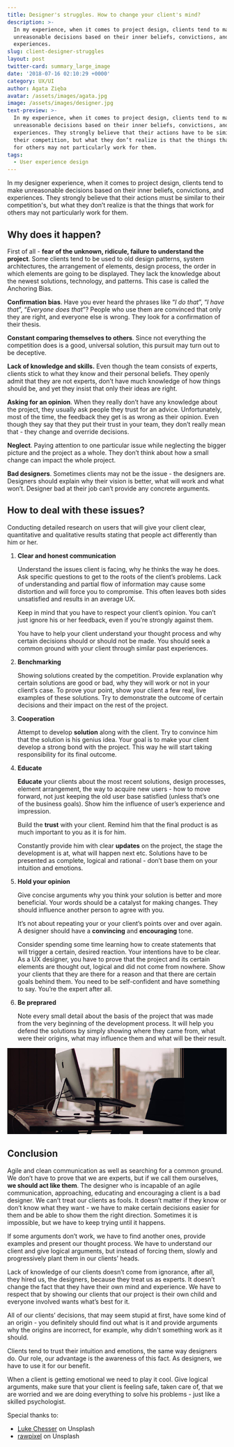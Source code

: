 ```yaml
---
title: Designer's struggles. How to change your client's mind?
description: >-
  In my experience, when it comes to project design, clients tend to make
  unreasonable decisions based on their inner beliefs, convictions, and
  experiences.
slug: client-designer-struggles
layout: post
twitter-card: summary_large_image
date: '2018-07-16 02:10:29 +0000'
category: UX/UI
author: Agata Zięba
avatar: /assets/images/agata.jpg
image: /assets/images/designer.jpg
text-preview: >-
  In my experience, when it comes to project design, clients tend to make
  unreasonable decisions based on their inner beliefs, convictions, and
  experiences. They strongly believe that their actions have to be similar to
  their competition, but what they don’t realize is that the things that work
  for others may not particularly work for them.
tags:
  - User experience design
---
```

In my designer experience, when it comes to project design, clients tend to make unreasonable decisions based on their inner beliefs, convictions, and experiences. They strongly believe that their actions must be similar to their competition's, but what they don’t realize is that the things that work for others may not particularly work for them.

## Why does it happen?

First of all - **fear of the unknown, ridicule, failure to understand the project**. Some clients tend to be used to old design patterns, system architectures, the arrangement of elements, design process, the order in which elements are going to be displayed. They lack the knowledge about the newest solutions, technology, and patterns. This case is called the Anchoring Bias.

**Confirmation bias**. Have you ever heard the phrases like “_I do that_”, “_I have that_”,  “_Everyone does that_”? People who use them are convinced that only they are right, and everyone else is wrong. They look for a confirmation of their thesis.

**Constant comparing themselves to others**. Since not everything the competition does is a good, universal solution, this pursuit may turn out to be deceptive.

**Lack of knowledge and skills.** Even though the team consists of experts, clients stick to what they know and their personal beliefs. They openly admit that they are not experts, don’t have much knowledge of how things should be, and yet they insist that only their ideas are right.

**Asking for an opinion**. When they really don’t have any knowledge about the project, they usually ask people they trust for an advice. Unfortunately, most of the time, the feedback they get is as wrong as their opinion. Even though they say that they put their trust in your team, they don’t really mean that - they change and override decisions.

**Neglect**. Paying attention to one particular issue while neglecting the bigger picture and the project as a whole. They don’t think about how a small change can impact the whole project.

**Bad designers**. Sometimes clients may not be the issue - the designers are. Designers should explain why their vision is better, what will work and what won’t. Designer bad at their job can’t provide any concrete arguments.

## How to deal with these issues?

Conducting detailed research on users that will give your client clear, quantitative and qualitative results stating that people act differently than him or her.

1. **Clear and honest communication**

   Understand the issues client is facing, why he thinks the way he does. Ask specific questions to get to the roots of the client’s problems. Lack of understanding and partial flow of information may cause some distortion and will force you to compromise. This often leaves both sides unsatisfied and results in an average UX.

   Keep in mind that you have to respect your client’s opinion. You can’t just ignore his or her feedback, even if you’re strongly against them.

   You have to help your client understand your thought process and why certain decisions should or should not be made. You should seek a common ground with your client through similar past experiences.

2. **Benchmarking**

   Showing solutions created by the competition. Provide explanation why certain solutions are good or bad, why they will work or not in your client’s case. To prove your point, show your client a few real, live examples of these solutions. Try to demonstrate the outcome of certain decisions and their impact on the rest of the project.

3. **Cooperation**

   Attempt to develop **solution** along with the client. Try to convince him that the solution is his genius idea. Your goal is to make your client develop a strong bond with the project. This way he will start taking responsibility for its final outcome.

4. **Educate**

   **Educate** your clients about the most recent solutions, design processes, element arrangement, the way to acquire new users - how to move forward, not just keeping the old user base satisfied (unless that’s one of the business goals). Show him the influence of user’s experience and impression.

   Build the **trust** with your client. Remind him that the final product is as much important to you as it is for him.

   Constantly provide him with clear **updates** on the project, the stage the development is at, what will happen next etc. Solutions have to be presented as complete, logical and rational - don’t base them on your intuition and emotions.

5. **Hold your opinion**

   Give concise arguments why you think your solution is better and more beneficial. Your words should be a catalyst for making changes. They should influence another person to agree with you.

   It’s not about repeating your or your client’s points over and over again. A designer should have a **convincing** and **encouraging** tone.

   Consider spending some time learning how to create statements that will trigger a certain, desired reaction. Your intentions have to be clear. As a UX designer, you have to prove that the project and its certain elements are thought out, logical and did not come from nowhere. Show your clients that they are there for a reason and that there are certain goals behind them. You need to be self-confident and have something to say. You’re the expert after all.

6. **Be preprared**

   Note every small detail about the basis of the project that was made from the very beginning of the development process. It will help you defend the solutions by simply showing where they came from, what were their origins, what may influence them and what will be their result.

![Designer's desk](/assets/images/designer-desk.jpg)

## Conclusion

Agile and clean communication as well as searching for a common ground. We don’t have to prove that we are experts, but if we call them ourselves, **we should act like them**. The designer who is incapable of an agile communication, approaching, educating and encouraging a client is a bad designer. We can’t treat our clients as fools. It doesn’t matter if they know or don’t know what they want - we have to make certain decisions easier for them and be able to show them the right direction. Sometimes it is impossible, but we have to keep trying until it happens.

If some arguments don’t work, we have to find another ones, provide examples and present our thought process. We have to understand our client and give logical arguments, but instead of forcing them, slowly and progressively plant them in our clients’ heads.

Lack of knowledge of our clients doesn’t come from ignorance, after all, they hired us, the designers, because they treat us as experts. It doesn’t change the fact that they have their own mind and experience. We have to respect that by showing our clients that our project is their own child and everyone involved wants what’s best for it.

All of our clients’ decisions, that may seem stupid at first, have some kind of an origin - you definitely should find out what is it and provide arguments why the origins are incorrect, for example, why didn't something work as it should.

Clients tend to trust their intuition and emotions, the same way designers do. Our role, our advantage is the awareness of this fact. As designers, we have to use it for our benefit.

When a client is getting emotional we need to play it cool. Give logical arguments, make sure that your client is feeling safe, taken care of, that we are worried and we are doing everything to solve his problems - just like a skilled psychologist.

Special thanks to:

* [Luke Chesser](https://unsplash.com/@lukechesser) on Unsplash
* [rawpixel](https://unsplash.com/@rawpixel/collections) on Unsplash
